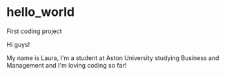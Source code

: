 # hello_world
First coding project 

Hi guys!

My name is Laura, I'm a student at Aston University studying Business and Management and I'm loving coding so far!
